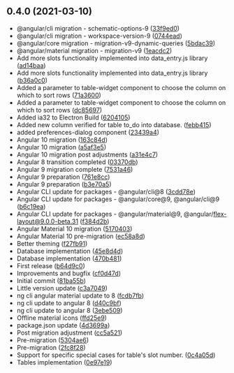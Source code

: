 ## 0.4.0 (2021-03-10)

* @angular/cli migration - schematic-options-9 ([33f9ed0](https://github.com/vincios/dent-table/commit/33f9ed0))
* @angular/cli migration - workspace-version-9 ([0744ead](https://github.com/vincios/dent-table/commit/0744ead))
* @angular/core migration - migration-v9-dynamic-queries ([5bdac39](https://github.com/vincios/dent-table/commit/5bdac39))
* @angular/material migration - migration-v9 ([1eacdc2](https://github.com/vincios/dent-table/commit/1eacdc2))
* Add more slots functionality implemented into data_entry.js library ([ad14baa](https://github.com/vincios/dent-table/commit/ad14baa))
* Add more slots functionality implemented into data_entry.js library ([b36a0c0](https://github.com/vincios/dent-table/commit/b36a0c0))
* Added a parameter to table-widget component to choose the column on which to sort rows ([71a3600](https://github.com/vincios/dent-table/commit/71a3600))
* Added a parameter to table-widget component to choose the column on which to sort rows ([dc85697](https://github.com/vincios/dent-table/commit/dc85697))
* Added ia32 to Electron Build ([6204105](https://github.com/vincios/dent-table/commit/6204105))
* Added new column verified for table to_do into database. ([febb415](https://github.com/vincios/dent-table/commit/febb415))
* added preferences-dialog component ([23439a4](https://github.com/vincios/dent-table/commit/23439a4))
* Angular 10 migration ([163c84d](https://github.com/vincios/dent-table/commit/163c84d))
* Angular 10 migration ([a5af3e5](https://github.com/vincios/dent-table/commit/a5af3e5))
* Angular 10 migration post adjustments ([a31e4c7](https://github.com/vincios/dent-table/commit/a31e4c7))
* Angular 8 transition completed ([03370db](https://github.com/vincios/dent-table/commit/03370db))
* Angular 9 migration complete ([7531a46](https://github.com/vincios/dent-table/commit/7531a46))
* Angular 9 preparation ([761e8cc](https://github.com/vincios/dent-table/commit/761e8cc))
* Angular 9 preparation ([b3e70a5](https://github.com/vincios/dent-table/commit/b3e70a5))
* Angular CLI update for packages - @angular/cli@8 ([3cdd78e](https://github.com/vincios/dent-table/commit/3cdd78e))
* Angular CLI update for packages - @angular/core@9, @angular/cli@9 ([b6c19ea](https://github.com/vincios/dent-table/commit/b6c19ea))
* Angular CLI update for packages - @angular/material@9, @angular/flex-layout@9.0.0-beta.31 ([f384d2b](https://github.com/vincios/dent-table/commit/f384d2b))
* Angular Material 10 migration ([5170403](https://github.com/vincios/dent-table/commit/5170403))
* Angular Material 10 pre-migration ([ec58a8d](https://github.com/vincios/dent-table/commit/ec58a8d))
* Better theming ([f27fb91](https://github.com/vincios/dent-table/commit/f27fb91))
* Database implementation ([45e8d4d](https://github.com/vincios/dent-table/commit/45e8d4d))
* Database implementation ([470b481](https://github.com/vincios/dent-table/commit/470b481))
* First release ([b64d9c0](https://github.com/vincios/dent-table/commit/b64d9c0))
* Improvements and bugfix ([cf0d47d](https://github.com/vincios/dent-table/commit/cf0d47d))
* Initial commit ([81ba55b](https://github.com/vincios/dent-table/commit/81ba55b))
* Little version update ([c3a7049](https://github.com/vincios/dent-table/commit/c3a7049))
* ng cli angular material update to 8 ([fcdb7fb](https://github.com/vincios/dent-table/commit/fcdb7fb))
* ng cli update to angular 8 ([d40c9bf](https://github.com/vincios/dent-table/commit/d40c9bf))
* ng cli update to angular 8 ([3ebe509](https://github.com/vincios/dent-table/commit/3ebe509))
* Offline material icons ([ffd25e9](https://github.com/vincios/dent-table/commit/ffd25e9))
* package.json update ([4d3699a](https://github.com/vincios/dent-table/commit/4d3699a))
* Post migration adjustment ([cc5a521](https://github.com/vincios/dent-table/commit/cc5a521))
* Pre-migration ([5304ae6](https://github.com/vincios/dent-table/commit/5304ae6))
* Pre-migration ([2fc8f28](https://github.com/vincios/dent-table/commit/2fc8f28))
* Support for specific special cases for table's slot number. ([0c4a05d](https://github.com/vincios/dent-table/commit/0c4a05d))
* Tables implementation ([0e97e19](https://github.com/vincios/dent-table/commit/0e97e19))



